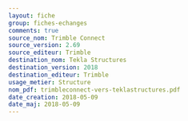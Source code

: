 ```yaml
---
layout: fiche
group: fiches-echanges
comments: true
source_nom: Trimble Connect
source_version: 2.69
source_editeur: Trimble
destination_nom: Tekla Structures
destination_version: 2018
destination_editeur: Trimble
usage_metier: Structure
nom_pdf: trimbleconnect-vers-teklastructures.pdf
date_creation: 2018-05-09
date_maj: 2018-05-09
---
```

